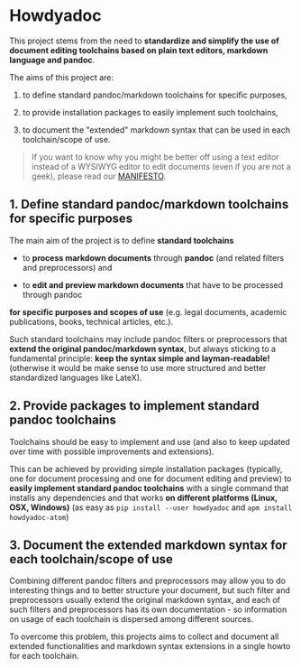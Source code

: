 # Howdyadoc

This project stems from the need to **standardize and simplify the use of document editing toolchains based on plain text editors, markdown language and pandoc**. 

The aims of this project are:

1. to define standard pandoc/markdown toolchains for specific purposes, 

2. to provide installation packages to easily implement such toolchains, 

3. to document the "extended" markdown syntax that can be used in each toolchain/scope of use.  

> If you want to know why you might be better off using a text editor instead of a WYSIWYG editor to edit documents (even if you are not a geek), please read our [MANIFESTO](./MANIFESTO.md).

## 1. Define standard pandoc/markdown toolchains for specific purposes

The main aim of the project is to define **standard toolchains**

  - to **process markdown documents** through **pandoc** (and related filters and preprocessors) and
   
  - to **edit and preview markdown documents** that have to be processed through pandoc

**for specific purposes and scopes of use** (e.g. legal documents, academic publications, books, technical articles, etc.).

Such standard toolchains may include pandoc filters or preprocessors that **extend the original pandoc/markdown syntax**, but always sticking to a fundamental principle: **keep the syntax simple and layman-readable!** (otherwise it would be make sense to use more structured and better standardized languages like LateX).  

## 2. Provide packages to implement standard pandoc toolchains

Toolchains should be easy to implement and use (and also to keep updated over time with possible improvements and extensions). 

This can be achieved by providing simple installation packages (typically, one for document processing and one for document editing and preview) to **easily implement standard pandoc toolchains** with a single command that installs any dependencies and that works **on different platforms (Linux, OSX, Windows)** (as easy as `pip install --user howdyadoc` and `apm install howdyadoc-atom`)

## 3. Document the extended markdown syntax for each toolchain/scope of use

Combining different pandoc filters and preprocessors may allow you to do interesting things and to better structure your document, but such filter and preprocessors usually extend the original markdown syntax, and each of such filters and preprocessors has its own documentation - so information on usage of each toolchain is dispersed among different sources.

To overcome this problem, this projects aims to collect and document all extended functionalities and markdown syntax extensions in a single howto for each toolchain.
